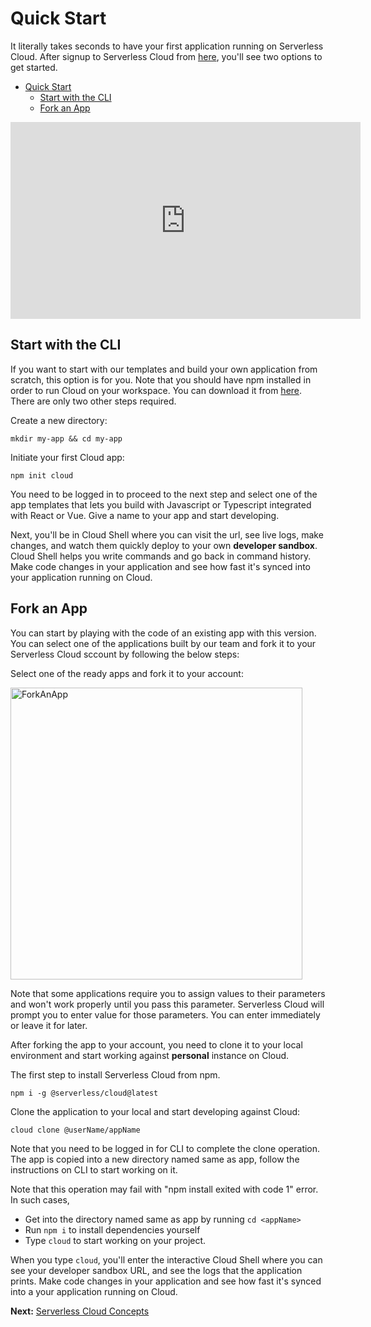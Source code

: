 <!--
title: Get Started
menuText: Get Started
firstChildMenuText: Quick Start
description: Here's the guide to get started with Serveless Cloud in seconds
menuOrder: 2
has_children: true
has_toc: false
-->

# Quick Start

It literally takes seconds to have your first application running on Serverless Cloud. After signup to Serverless Cloud from [here](https://cloud.serverless.com/?view=register), you'll see two options to get started. 

- [Quick Start](#quick-start)
  - [Start with the CLI](#start-with-the-cli)
  - [Fork an App](#fork-an-app)

<div class="video"><iframe width="560" height="315" src="https://www.youtube.com/embed/0lGNFFQt5No" title="YouTube video player" frameborder="0" allow="accelerometer; autoplay; clipboard-write; encrypted-media; gyroscope; picture-in-picture" allowfullscreen></iframe></div>

## Start with the CLI

If you want to start with our templates and build your own application from scratch, this option is for you. Note that you should have npm installed in order to run Cloud on your workspace. You can download it from [here](https://docs.npmjs.com/downloading-and-installing-node-js-and-npm). There are only two other steps required.


Create a new directory:

```
mkdir my-app && cd my-app
```

Initiate your first Cloud app:
```
npm init cloud
```

You need to be logged in to proceed to the next step and select one of the app templates that lets you build with Javascript or Typescript integrated with React or Vue. Give a name to your app and start developing. 

Next, you'll be in Cloud Shell where you can visit the url, see live logs, make changes, and watch them quickly deploy to your own **developer sandbox**. Cloud Shell helps you write commands and go back in command history. Make code changes in your application and see how fast it's synced into your application running on Cloud. 

## Fork an App

You can start by playing with the code of an existing app with this version. You can select one of the applications built by our team and fork it to your Serverless Cloud sccount by following the below steps: 

Select one of the ready apps and fork it to your account: 

<img width="467" alt="ForkAnApp" src="https://user-images.githubusercontent.com/85096820/148572490-9dde98d0-660f-4b66-9c9d-604ba00ae6ef.png">


Note that some applications require you to assign values to their parameters and won't work properly until you pass this parameter. Serverless Cloud will prompt you to enter value for those parameters. You can enter immediately or leave it for later. 

After forking the app to your account, you need to clone it to your local environment and start working against **personal** instance on Cloud. 

The first step to install Serverless Cloud from npm.

```
npm i -g @serverless/cloud@latest
```

Clone the application to your local and start developing against Cloud: 

```
cloud clone @userName/appName
```

Note that you need to be logged in for CLI to complete the clone operation. The app is copied into a new directory named same as app, follow the instructions on CLI to start working on it. 

Note that this operation may fail with "npm install exited with code 1" error. In such cases, 

- Get into the directory named same as app by running `cd <appName>` 
- Run `npm i` to install dependencies yourself
- Type `cloud` to start working on your project. 

When you type `cloud`, you'll enter the interactive Cloud Shell where you can see your developer sandbox URL, and see the logs that the application prints. 
Make code changes in your application and see how fast it's synced into a your application running on Cloud. 


**Next:** [Serverless Cloud Concepts](/cloud/docs/get-started/concepts)
